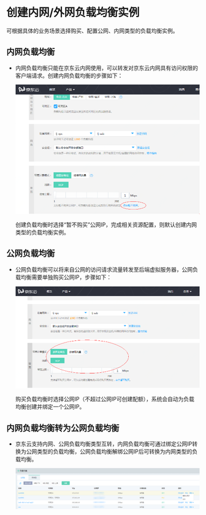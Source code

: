 # 创建内网/外网负载均衡实例

可根据具体的业务场景选择购买、配置公网、内网类型的负载均衡实例。

## 内网负载均衡

- 内网负载均衡只能在京东云内网使用，可以转发对京东云内网具有访问权限的客户端请求。创建内网负载均衡的步骤如下：

	![NLB前端监听设置](https://github.com/jdcloudcom/cn/blob/master/image/Networking/NLB/NLB-058.png)

	创建负载均衡时选择“暂不购买”公网IP，完成相关资源配置，则默认创建内网类型的负载均衡实例。
	
## 公网负载均衡

- 公网负载均衡可以将来自公网的访问请求流量转发至后端虚拟服务器，公网负载均衡需要单独购买公网IP，步骤如下：

	![NLB前端监听设置](https://github.com/jdcloudcom/cn/blob/master/image/Networking/NLB/NLB-059.png)

	购买负载均衡时选择公网IP（不超过公网IP可创建配额），系统会自动为负载均衡创建并绑定一个公网IP。

## 内网负载均衡转为公网负载均衡

- 京东云支持内网、公网负载均衡类型互转，内网负载均衡可通过绑定公网IP转换为公网类型的负载均衡，公网负载均衡解绑公网IP后可转换为内网类型的负载均衡。

	![NLB前端监听设置](https://github.com/jdcloudcom/cn/blob/master/image/Networking/NLB/NLB-060.png)

	
